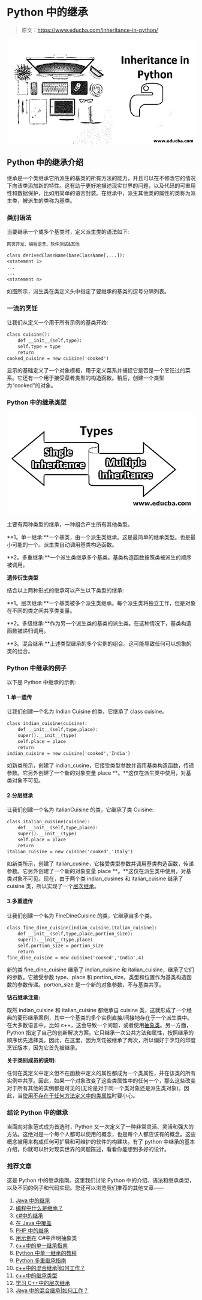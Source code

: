 # Python 中的继承

> 原文：<https://www.educba.com/inheritance-in-python/>

![Inheritance in Python](img/e0d21af25a20b1cb1f6132c43f4ded21.png)



## Python 中的继承介绍

继承是一个类继承它所派生的基类的所有方法的能力，并且可以在不修改它的情况下向该类添加新的特性。这有助于更好地描述现实世界的问题，以及代码的可重用性和数据保护，比如用简单的语言封装。在继承中，派生其他类的属性的类称为派生类，被派生的类称为基类。

### 类别语法

当要继承一个或多个基类时，定义派生类的语法如下:

<small>网页开发、编程语言、软件测试&其他</small>

```
class derivedClassName(baseClassName[,...]):
<statement 1>
...
...
<statement n>
```

如图所示，派生类在类定义头中指定了要继承的基类的逗号分隔列表。

### 一流的烹饪

让我们从定义一个用于所有示例的基类开始:

```
class cuisine():
    def __init__(self,type):
    self.type = type
    return
cooked_cuisine = new cuisine('cooked')
```

显示的基础定义了一个对象模板，用于定义菜系并捕捉它是否是一个烹饪过的菜系。它还有一个用于接受菜肴类型的构造函数。稍后，创建一个类型为“cooked”的对象。

### Python 中的继承类型

![Types of Inheritance in Python](img/0481051e7517d9b4f46696593e827648.png)



主要有两种类型的继承，一种组合产生所有其他类型。

**1。单一继承:**一个基类，由一个派生类继承。这是最简单的继承类型。也是最小可能的一个。派生类自动调用基类构造函数。

**2。多重继承:**一个派生类继承多个基类。基类构造函数按照类被派生的顺序被调用。

**遗传衍生类型**

结合以上两种形式的继承可以产生以下类型的继承:

**1。层次继承:**一个基类被多个派生类继承。每个派生类将独立工作，但是对象在不同的类之间共享类变量。

**2。多级继承:**作为另一个派生类的基类的派生类。在这种情况下，基类构造函数被递归调用。

**3。混合继承:**上述类型继承的多个实例的组合。这可能导致任何可以想象的类的组合。

### Python 中继承的例子

以下是 Python 中继承的示例:

#### 1.单一遗传

让我们创建一个名为 Indian Cuisine 的类，它继承了 class cuisine。

```
class indian_cuisine(cuisine):
    def __init__(self,type,place):
    super().__init__(type)
    self.place = place
    return
indian_cuisine = new cuisine('cooked','India')
```

如新类所示，创建了 indian_cusine，它接受类型参数并调用基类构造函数，传递参数。它另外创建了一个新的对象变量 place **。**这仅在派生类中使用，对基类对象不可见。

#### 2.分层继承

让我们创建一个名为 ItalianCuisine 的类，它继承了类 Cuisine:

```
class italian_cuisine(cuisine):
    def __init__(self,type,place):
    super().__init__(type)
    self.place = place
    return
italian_cuisine = new cuisine('cooked','Italy')
```

如新类所示，创建了 italian_cusine，它接受类型参数并调用基类构造函数，传递参数。它另外创建了一个新的对象变量 place **。**这仅在派生类中使用，对基类对象不可见。现在，由于两个类 indian_cusines 和 italian_cuisine 继承了 cuisine 类，所以实现了一个[层次继承](https://www.educba.com/hierarchical-inheritance-in-java/)。

#### 3.多重遗传

让我们创建一个名为 FineDineCuisine 的类，它继承自多个类。

```
class fine_dine_cuisine(indian_cuisine,italian_cuisine):
    def __init__(self,type,place,portion_size):
    super().__init__(type,place)
    self.portion_size = portion_size
    return
fine_dine_cuisine = new cuisine('cooked','India',4)
```

新的类 fine_dine_cuisine 继承了 indian_cuisine 和 italian_cuisine，继承了它们的参数。它接受参数 type、place 和 portion_size。类型和位置作为基类构造函数的参数传递。portion_size 是一个新的对象参数，不与基类共享。

**钻石继承注意:**

既然 indian_cuisine 和 italian_cuisine 都继承自 cuisine 类，这就形成了一个经典的菱形继承案例，其中一个基类的多个实例直接/间接地存在于一个派生类中。在大多数语言中，比如 c++，这会导致一个问题，或者使用[抽象类](https://www.educba.com/abstract-classes-in-javascript/)。另一方面，Python 指定了自己的创新解决方案。它只继承一次公共方法和属性，按照继承的顺序优先选择类。因此，在这里，因为烹饪被继承了两次，所以偏好于烹饪的印度烹饪版本，因为它首先被继承。

**关于类别成员的说明:**

任何在类定义中定义但不在函数中定义的属性都成为一个类属性，并在该类的所有实例中共享。因此，如果一个对象改变了这些类属性中的任何一个，那么这些改变对于所有其他的实例都是可见的(无论是对于同一个类对象还是派生类对象)。因此，当[使用不存在于任何方法定义中的类属性](https://www.educba.com/python-class-attributes/)时要小心。

### 结论 Python 中的继承

当面向对象范式成为首选时，Python 又一次定义了一种非常灵活、灵活和强大的方法。这绝对是一个每个人都可以使用的概念，也是每个人都应该有的概念。这些概念被用来构成任何可扩展和可维护的软件的构建块。有了 python 中继承的基本介绍，你就可以针对现实世界的问题陈述，看看你能想到多好的设计。

### 推荐文章

这是 Python 中的继承指南。这里我们讨论 Python 中的介绍、语法和继承类型，以及不同的例子和代码实现。您还可以浏览我们推荐的其他文章——

1.  [Java 中的继承](https://www.educba.com/inheritance-in-java/)
2.  [编程中什么是继承？](https://www.educba.com/what-is-inheritance-in-programming/)
3.  [c#中的继承](https://www.educba.com/inheritance-in-csharp/)
4.  [在 Java 中覆盖](https://www.educba.com/overriding-in-java/)
5.  [PHP 中的继承](https://www.educba.com/inheritance-in-php/)
6.  [用示例](https://www.educba.com/abstract-class-in-c-sharp/)在 C#中声明抽象类
7.  [c++中的单一继承指南](https://www.educba.com/single-inheritance-in-c-plus-plus/)
8.  [Python 中单一继承的教程](https://www.educba.com/single-inheritance-in-python/)
9.  [Python 多重继承指南](https://www.educba.com/multiple-inheritance-in-python/)
10.  [c++中的混合继承|如何工作？](https://www.educba.com/hybrid-inheritance-in-c-plus-plus/)
11.  [c++中的继承类型](https://www.educba.com/types-of-inheritance-in-c-plus-plus/)
12.  [学习 C++中的层次继承](https://www.educba.com/hierarchical-inheritance-in-c-plus-plus/)
13.  [Java 中的混合继承|如何工作？](https://www.educba.com/hybrid-inheritance-in-java/)





